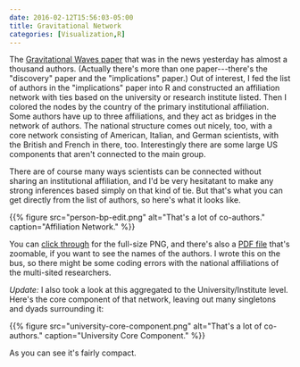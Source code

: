 ```yaml
---
date: 2016-02-12T15:56:03-05:00
title: Gravitational Network
categories: [Visualization,R]
---
```


The [Gravitational Waves paper](http://iopscience.iop.org/article/10.3847/2041-8205/818/2/L22) that was in the news yesterday has almost a thousand authors. (Actually there's more than one paper---there's the "discovery" paper and the "implications" paper.) Out of interest, I fed the list of authors in the "implications" paper into R and constructed an affiliation network with ties based on the university or research institute listed. Then I colored the nodes by the country of the primary institutional affiliation. Some authors have up to three affiliations, and they act as bridges in the network of authors. The national structure comes out nicely, too, with a core network consisting of American, Italian, and German scientists, with the British and French in there, too. Interestingly there are some large US components that aren't connected to the main group. 

There are of course many ways scientists can be connected without sharing an institutional affiliation, and I'd be very hesitatant to make any strong inferences based simply on that kind of tie. But that's what you can get directly from the list of authors, so here's what it looks like. 

{{% figure src="person-bp-edit.png" alt="That's a lot of co-authors." caption="Affiliation Network." %}}

You can [click through](person-bp-edit.png) for the full-size PNG, and there's also a [PDF file](person-bp-edit.pdf) that's zoomable, if you want to see the names of the authors. I wrote this on the bus, so there might be some coding errors with the national affiliations of the multi-sited researchers. 

_Update:_ I also took a look at this aggregated to the University/Institute level. Here's the core component of that network, leaving out many singletons and dyads surrounding it:

{{% figure src="university-core-component.png" alt="That's a lot of co-authors." caption="University Core Component."  %}}   

As you can see it's fairly compact. 
